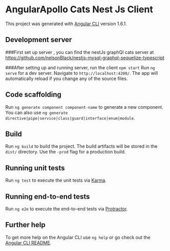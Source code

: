 # AngularApollo Cats Nest Js Client 

This project was generated with [Angular CLI](https://github.com/angular/angular-cli) version 1.6.1.

## Development server
###First set up server , you can find the nestJs graphQl cats server at https://github.com/nelsonBlack/nestjs-mysql-graphql-sequelize-typescript

###After setting up and running server, run the client 
`npm start`
Run `ng serve` for a dev server. Navigate to `http://localhost:4200/`. The app will automatically reload if you change any of the source files.

## Code scaffolding

Run `ng generate component component-name` to generate a new component. You can also use `ng generate directive|pipe|service|class|guard|interface|enum|module`.

## Build

Run `ng build` to build the project. The build artifacts will be stored in the `dist/` directory. Use the `-prod` flag for a production build.

## Running unit tests

Run `ng test` to execute the unit tests via [Karma](https://karma-runner.github.io).

## Running end-to-end tests

Run `ng e2e` to execute the end-to-end tests via [Protractor](http://www.protractortest.org/).

## Further help

To get more help on the Angular CLI use `ng help` or go check out the [Angular CLI README](https://github.com/angular/angular-cli/blob/master/README.md).

